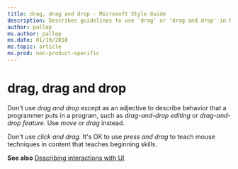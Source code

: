 ```yaml
---
title: drag, drag and drop - Microsoft Style Guide
description: Describes guidelines to use 'drag' or 'drag and drop' in Microsoft documents and provides alternate examples.
author: pallep
ms.author: pallep
ms.date: 01/19/2018
ms.topic: article
ms.prod: non-product-specific
---
```


# drag, drag and drop

Don't use *drag and drop* except as an adjective to describe behavior that a programmer puts in a program, such as *drag-and-drop editing* or *drag-and-drop feature*. Use *move* or *drag* instead.

Don't use *click and drag.* It's OK to use *press and drag* to teach mouse techniques in content that teaches beginning skills.

**See also** [Describing interactions with UI](~/procedures-instructions/describing-interactions-with-ui.md)
